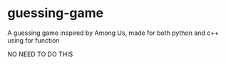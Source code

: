 # guessing-game
A guessing game inspired by Among Us, made for both python and c++ using for function

<!-- In order for the program to work, you have to install the library "art" -->
<!-- this can be done by either using pip install art, or if you are doing it on a cmd, by using python -m pip install art -->
NO NEED TO DO THIS